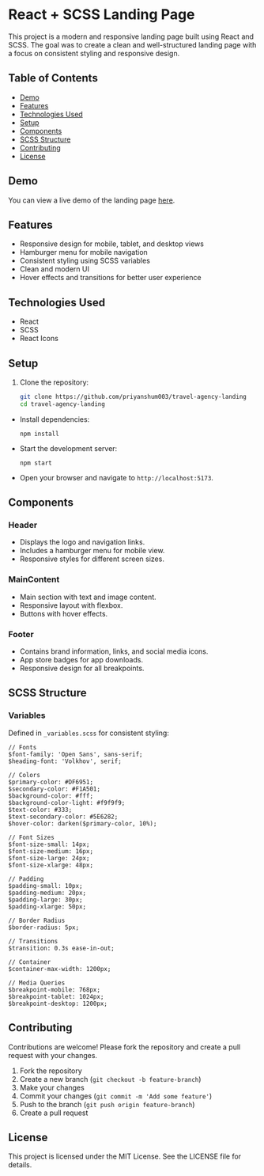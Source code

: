 
# React + SCSS Landing Page

This project is a modern and responsive landing page built using React and SCSS. The goal was to create a clean and well-structured landing page with a focus on consistent styling and responsive design.


## Table of Contents

- [Demo](#demo)
- [Features](#features)
- [Technologies Used](#technologies-used)
- [Setup](#setup)
- [Components](#components)
- [SCSS Structure](#scss-structure)
- [Contributing](#contributing)
- [License](#license)

## Demo 

You can view a live demo of the landing page [here](https://travel.priyanshumishra.tech/). 

## Features

- Responsive design for mobile, tablet, and desktop views
- Hamburger menu for mobile navigation
- Consistent styling using SCSS variables
- Clean and modern UI
- Hover effects and transitions for better user experience

## Technologies Used

- React
- SCSS
- React Icons

## Setup

1. Clone the repository:
   ```bash
   git clone https://github.com/priyanshum003/travel-agency-landing
   cd travel-agency-landing
-   Install dependencies:
    
    `npm install` 
    
-   Start the development server:
    
    `npm start` 
    
-   Open your browser and navigate to `http://localhost:5173`.

## Components

### Header

-   Displays the logo and navigation links.
-   Includes a hamburger menu for mobile view.
-   Responsive styles for different screen sizes.

### MainContent

-   Main section with text and image content.
-   Responsive layout with flexbox.
-   Buttons with hover effects.

### Footer

-   Contains brand information, links, and social media icons.
-   App store badges for app downloads.
-   Responsive design for all breakpoints.

## SCSS Structure

### Variables

Defined in `_variables.scss` for consistent styling:
```
// Fonts
$font-family: 'Open Sans', sans-serif;
$heading-font: 'Volkhov', serif;

// Colors
$primary-color: #DF6951;
$secondary-color: #F1A501;
$background-color: #fff;
$background-color-light: #f9f9f9;
$text-color: #333;
$text-secondary-color: #5E6282;
$hover-color: darken($primary-color, 10%);

// Font Sizes
$font-size-small: 14px;
$font-size-medium: 16px;
$font-size-large: 24px;
$font-size-xlarge: 48px;

// Padding
$padding-small: 10px;
$padding-medium: 20px;
$padding-large: 30px;
$padding-xlarge: 50px;

// Border Radius
$border-radius: 5px;

// Transitions
$transition: 0.3s ease-in-out;

// Container
$container-max-width: 1200px;

// Media Queries
$breakpoint-mobile: 768px;
$breakpoint-tablet: 1024px;
$breakpoint-desktop: 1200px;
```

## Contributing

Contributions are welcome! Please fork the repository and create a pull request with your changes.

1.  Fork the repository
2.  Create a new branch (`git checkout -b feature-branch`)
3.  Make your changes
4.  Commit your changes (`git commit -m 'Add some feature'`)
5.  Push to the branch (`git push origin feature-branch`)
6.  Create a pull request

## License

This project is licensed under the MIT License. See the LICENSE file for details.
